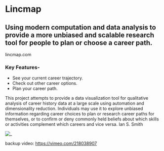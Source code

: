 # Lincmap

## Using modern computation and data analysis to provide a more unbiased and scalable research tool for people to plan or choose a career path.
lincmap.com
### Key Features-
- See your current career trajectory.
- Check out other career options.
- Plan your career path.

This project attempts to provide a data visualization tool for qualitative analysis of career history data at a large scale using automation and dimensionality reduction. Individuals may use it to explore unbiased information regarding career choices to plan or research career paths for themselves, or to confirm or deny commonly held beliefs about which skills or activities complement which careers and vice versa.
Ian S. Smith

![_](1.png " ")

backup video: 
https://vimeo.com/218038907
